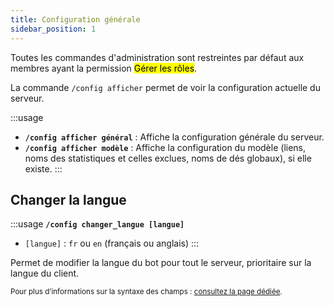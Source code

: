 ```yaml
---
title: Configuration générale
sidebar_position: 1
---
```

Toutes les commandes d'administration sont restreintes par défaut aux membres ayant la permission <mark>Gérer les rôles</mark>.

La commande `/config afficher` permet de voir la configuration actuelle du serveur.

:::usage
- **`/config afficher général`** : Affiche la configuration générale du serveur.
- **`/config afficher modèle`** : Affiche la configuration du modèle (liens, noms des statistiques et celles exclues, noms de dés globaux), si elle existe.
:::


## Changer la langue

:::usage
**`/config changer_langue [langue]`**
- `[langue]` : `fr` ou `en` (français ou anglais)
:::

Permet de modifier la langue du bot pour tout le serveur, prioritaire sur la langue du client.

<small>Pour plus d’informations sur la syntaxe des champs : [consultez la page dédiée](../introduction/format.mdx).</small>

